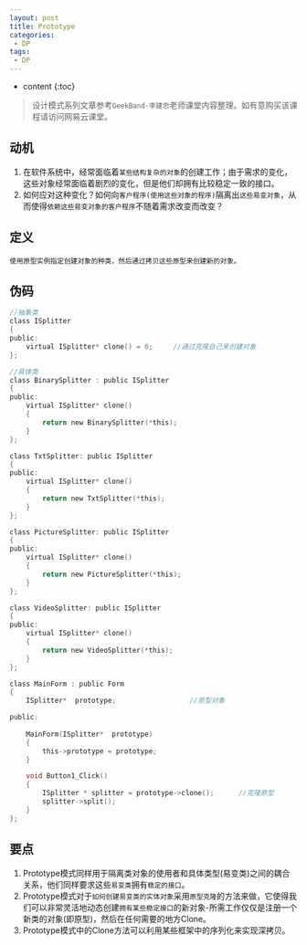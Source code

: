 ```yaml
---
layout: post
title: Prototype
categories: 
 - DP
tags:
 - DP
---
```


* content
{:toc}

> 设计模式系列文章参考`GeekBand-李建忠`老师课堂内容整理。如有意购买该课程请访问网易云课堂。

## 动机

1. 在软件系统中，经常面临着`某些结构复杂的对象`的创建工作；由于需求的变化，这些对象经常面临着剧烈的变化，但是他们却拥有比较稳定一致的接口。
2. 如何应对这种变化？如何向`客户程序(使用这些对象的程序)`隔离出`这些易变对象`，从而使得`依赖这些易变对象的客户程序`不随着需求改变而改变？




## 定义

	使用原型实例指定创建对象的种类，然后通过拷贝这些原型来创建新的对象。
	
## 伪码

```c
//抽象类
class ISplitter
{
public:
	virtual ISplitter* clone() = 0; 	//通过克隆自己来创建对象
};

//具体类
class BinarySplitter : public ISplitter
{
public:
	virtual ISplitter* clone()
	{
		return new BinarySplitter(*this);
	}
};

class TxtSplitter: public ISplitter
{
public:
	virtual ISplitter* clone()
	{
		return new TxtSplitter(*this);
	}
};

class PictureSplitter: public ISplitter
{
public:
	virtual ISplitter* clone()
	{
		return new PictureSplitter(*this);
	}
};

class VideoSplitter: public ISplitter
{
public:
	virtual ISplitter* clone()
	{
		return new VideoSplitter(*this);
	}
};

class MainForm : public Form
{
	ISplitter*  prototype;					//原型对象

public:
    
	MainForm(ISplitter*  prototype)
	{
		this->prototype = prototype;
	}

	void Button1_Click()
	{
		ISplitter * splitter = prototype->clone(); 		//克隆原型
		splitter->split();
	}
};
```

## 要点

1. Prototype模式同样用于隔离类对象的使用者和具体类型(易变类)之间的耦合关系，他们同样要求这些`易变类`拥有`稳定的接口`。
2. Prototype模式对于`如何创建易变类的实体对象`采用`原型克隆`的方法来做，它使得我们可以非常灵活地动态创建`拥有某些稳定接口`的新对象-所需工作仅仅是注册一个新类的对象(即原型)，然后在任何需要的地方Clone。
3. Prototype模式中的Clone方法可以利用某些框架中的序列化来实现深拷贝。


